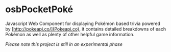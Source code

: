# osbPocketPoké
Javascript Web Component for displaying Pokémon based trivia powered by [http://pokeapi.co/](Pokeapi.co), it contains detailed breakdowns of each Pokémon as well as plenty of other helpful game information.

_Please note this project is still in an experimental phase_